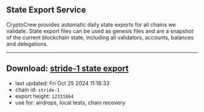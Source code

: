## State Export Service
CryptoCrew provides automatic daily state exports for all chains we validate. State export files can be used as genesis files and are a snapshot of the current blockchain state, including all validators, accounts, balances and delegations.

---
**Download: [stride-1 state export](https://dl-eu2.ccvalidators.com/SERVICE/stride/stride-1_export_12331864.json)**
---

- last updated: Fri Oct 25 2024 11:18:33
- chain id: `stride-1`
- export height: `12331864`
- use for: airdrops, local tests, chain recovery

